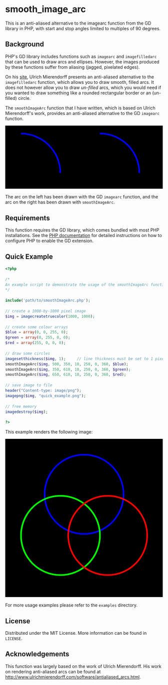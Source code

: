 # smooth_image_arc

This is an anti-aliased alternative to the imagearc function from the GD library in PHP, with start and stop angles limited to multiples of 90 degrees.

## Background

PHP's GD library includes functions such as `imagearc` and `imagefilledarc` that can be used to draw arcs and ellipses. However, the images produced by these functions suffer from aliasing (jagged, pixelated edges).

On his [site](http://www.ulrichmierendorff.com/software/antialiased_arcs.html), Ulrich Mierendorff presents an anti-aliased alternative to the `imagefilledarc` function, which allows you to draw smooth, filled arcs. It does not however allow you to draw _un-filled_ arcs, which you would need if you wanted to draw something like a rounded rectangular border or an (un-filled) circle. 

The `smoothImageArc` function that I have written, which is based on Ulrich Mierendorff's work, provides an anti-aliased alternative to the GD `imagearc` function.

![](examples/comparison.png)

The arc on the left has been drawn with the GD `imagearc` function, and the arc on the right has been drawn with `smoothImageArc`.

## Requirements

This function requires the GD library, which comes bundled with most PHP installations. See the [PHP documentation](https://www.php.net/manual/en/image.setup.php) for detailed instructions on how to configure PHP to enable the GD extension.

## Quick Example

```php
<?php

/*
An example script to demonstrate the usage of the smoothImageArc functions to draw circles.
*/

include('path/to/smoothImageArc.php');

// create a 1000-by-1000 pixel image
$img = imagecreatetruecolor(1000, 1000);

// create some colour arrays
$blue = array(0, 0, 255, 0);
$green = array(0, 255, 0, 0);
$red = array(255, 0, 0, 0);

// draw some circles
imagesetthickness($img, 1);     // line thickness must be set to 1 pixel
smoothImageArc($img, 500, 350, 10, 250, 0, 360, $blue);
smoothImageArc($img, 350, 610, 10, 250, 0, 360, $green);
smoothImageArc($img, 650, 610, 10, 250, 0, 360, $red);

// save image to file
header("Content-type: image/png");
imagepng($img, "quick_example.png");

// free memory
imagedestroy($img);

?>
```

This example renders the following image:

![](examples/quick_example.png)

For more usage examples please refer to the `examples` directory.

## License

Distributed under the MIT License. More information can be found in `LICENSE`.

## Acknowledgements

This function was largely based on the work of Ulrich Mierendorff. His work on rendering anti-aliased arcs can be found at http://www.ulrichmierendorff.com/software/antialiased_arcs.html.
